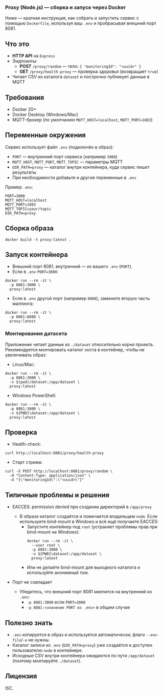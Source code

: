 ### Proxy (Node.js) — сборка и запуск через Docker

Ниже — краткая инструкция, как собрать и запустить сервис с помощью `Dockerfile`, используя ваш `.env` и пробрасывая внешний порт 8081.

## Что это
- **HTTP API** на `Express`
- Эндпоинты:
  - **POST** `/proxy/random` — тело: `{ "monitoringId": "<uuid>" }`
  - **GET** `/proxy/health-proxy` — проверка здоровья (возвращает `true`)
- Читает CSV из каталога `dataset` и построчно публикует данные в MQTT

## Требования
- Docker 20+
- Docker Desktop (Windows/Mac)
- MQTT-брокер (по умолчанию `MQTT_HOST=localhost`, `MQTT_PORT=1883`)

## Переменные окружения
Сервис использует файл `.env` (подключён в образ):
- `PORT` — внутренний порт сервиса (например `3000`)
- `MQTT_HOST`, `MQTT_PORT`, `MQTT_TOPIC` — параметры MQTT
- `DIR_PATH=proxy` — каталог внутри контейнера, куда сервис пишет результаты
- При необходимости добавьте и другие переменные в `.env`

Пример `.env`:
```
PORT=3000
MQTT_HOST=localhost
MQTT_PORT=1883
MQTT_TOPIC=your/topic
DIR_PATH=proxy
```

## Сборка образа
```
docker build -t proxy:latest .
```

## Запуск контейнера
- Внешний порт 8081, внутренний — из вашего `.env` (`PORT`).
- Если в `.env` `PORT=3000`:
```
docker run --rm -it \
  -p 8081:3000 \
  proxy:latest
```

- Если в `.env` другой порт (например `8080`), замените вторую часть маппинга:
```
docker run --rm -it \
  -p 8081:8080 \
  proxy:latest
```

### Монтирование датасета
Приложение читает данные из `./dataset` относительно корня проекта. Рекомендуется монтировать каталог хоста в контейнер, чтобы не увеличивать образ:

- Linux/Mac:
```
docker run --rm -it \
  -p 8081:3000 \
  -v $(pwd)/dataset:/app/dataset \
  proxy:latest
```

- Windows PowerShell:
```
docker run --rm -it \
  -p 8081:3000 \
  -v ${PWD}\dataset:/app/dataset \
  proxy:latest
```

## Проверка
- Health-check:
```
curl http://localhost:8081/proxy/health-proxy
```

- Старт стрима:
```
curl -X POST http://localhost:8081/proxy/random \
  -H "Content-Type: application/json" \
  -d "{\"monitoringId\":\"<uuid>\"}"
```

## Типичные проблемы и решения

- EACCES: permission denied при создании директорий в `/app/proxy`
  - В образе каталог создаётся и помечается владельцем `node`. Если используете bind-mount в Windows и всё ещё получаете EACCES:
    - Запустите контейнер под `root` (устраняет проблемы прав при bind-mount на Windows):
      ```
      docker run --rm -it \
        --user root \
        -p 8081:3000 \
        -v ${PWD}\dataset:/app/dataset \
        proxy:latest
      ```
    - Или не делайте bind-mount для выходного каталога и используйте анонимный том.

- Порт не совпадает
  - Убедитесь, что внешний порт 8081 маппится на внутренний из `.env`:
    - `-p 8081:3000` если `PORT=3000`
    - `-p 8081:<значение PORT из .env>` в общем случае

## Полезно знать
- `.env` копируется в образ и используется автоматически; флаги `--env-file`/`-e` не нужны.
- Каталог записи из `.env` (`DIR_PATH=proxy`) уже создаётся и доступен пользователю `node` в контейнере.
- Исходные CSV внутри контейнера ожидаются по пути `/app/dataset` (поэтому монтируйте `./dataset`).

## Лицензия
ISC.


